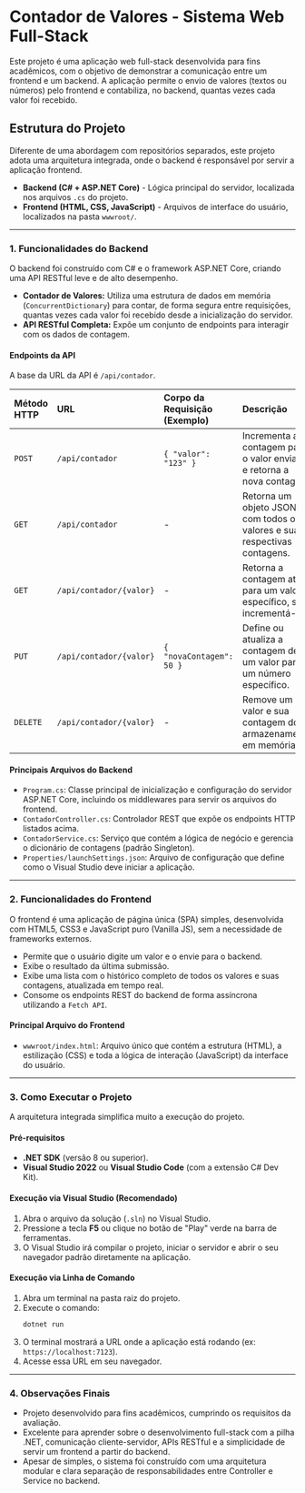 # Contador de Valores - Sistema Web Full-Stack

Este projeto é uma aplicação web full-stack desenvolvida para fins acadêmicos, com o objetivo de demonstrar a comunicação entre um frontend e um backend. A aplicação permite o envio de valores (textos ou números) pelo frontend e contabiliza, no backend, quantas vezes cada valor foi recebido.

## Estrutura do Projeto

Diferente de uma abordagem com repositórios separados, este projeto adota uma arquitetura integrada, onde o backend é responsável por servir a aplicação frontend.

* **Backend (C# + ASP.NET Core)** - Lógica principal do servidor, localizada nos arquivos `.cs` do projeto.
* **Frontend (HTML, CSS, JavaScript)** - Arquivos de interface do usuário, localizados na pasta `wwwroot/`.

---

### 1. Funcionalidades do Backend

O backend foi construído com C# e o framework ASP.NET Core, criando uma API RESTful leve e de alto desempenho.

* **Contador de Valores:** Utiliza uma estrutura de dados em memória (`ConcurrentDictionary`) para contar, de forma segura entre requisições, quantas vezes cada valor foi recebido desde a inicialização do servidor.
* **API RESTful Completa:** Expõe um conjunto de endpoints para interagir com os dados de contagem.

#### Endpoints da API

A base da URL da API é `/api/contador`.

| Método HTTP | URL                      | Corpo da Requisição (Exemplo)   | Descrição                                                                        |
| :---------- | :----------------------- | :------------------------------ | :------------------------------------------------------------------------------- |
| `POST`      | `/api/contador`          | `{ "valor": "123" }`            | Incrementa a contagem para o valor enviado e retorna a nova contagem.            |
| `GET`       | `/api/contador`          | -                               | Retorna um objeto JSON com todos os valores e suas respectivas contagens.        |
| `GET`       | `/api/contador/{valor}`  | -                               | Retorna a contagem atual para um valor específico, sem incrementá-la.            |
| `PUT`       | `/api/contador/{valor}`  | `{ "novaContagem": 50 }`        | Define ou atualiza a contagem de um valor para um número específico.             |
| `DELETE`    | `/api/contador/{valor}`  | -                               | Remove um valor e sua contagem do armazenamento em memória.                      |

#### Principais Arquivos do Backend

* `Program.cs`: Classe principal de inicialização e configuração do servidor ASP.NET Core, incluindo os middlewares para servir os arquivos do frontend.
* `ContadorController.cs`: Controlador REST que expõe os endpoints HTTP listados acima.
* `ContadorService.cs`: Serviço que contém a lógica de negócio e gerencia o dicionário de contagens (padrão Singleton).
* `Properties/launchSettings.json`: Arquivo de configuração que define como o Visual Studio deve iniciar a aplicação.

---

### 2. Funcionalidades do Frontend

O frontend é uma aplicação de página única (SPA) simples, desenvolvida com HTML5, CSS3 e JavaScript puro (Vanilla JS), sem a necessidade de frameworks externos.

* Permite que o usuário digite um valor e o envie para o backend.
* Exibe o resultado da última submissão.
* Exibe uma lista com o histórico completo de todos os valores e suas contagens, atualizada em tempo real.
* Consome os endpoints REST do backend de forma assíncrona utilizando a `Fetch API`.

#### Principal Arquivo do Frontend

* `wwwroot/index.html`: Arquivo único que contém a estrutura (HTML), a estilização (CSS) e toda a lógica de interação (JavaScript) da interface do usuário.

---

### 3. Como Executar o Projeto

A arquitetura integrada simplifica muito a execução do projeto.

#### Pré-requisitos
* **.NET SDK** (versão 8 ou superior).
* **Visual Studio 2022** ou **Visual Studio Code** (com a extensão C# Dev Kit).

#### Execução via Visual Studio (Recomendado)
1.  Abra o arquivo da solução (`.sln`) no Visual Studio.
2.  Pressione a tecla **F5** ou clique no botão de "Play" verde na barra de ferramentas.
3.  O Visual Studio irá compilar o projeto, iniciar o servidor e abrir o seu navegador padrão diretamente na aplicação.

#### Execução via Linha de Comando
1.  Abra um terminal na pasta raiz do projeto.
2.  Execute o comando:
    ```sh
    dotnet run
    ```
3.  O terminal mostrará a URL onde a aplicação está rodando (ex: `https://localhost:7123`).
4.  Acesse essa URL em seu navegador.

---

### 4. Observações Finais

* Projeto desenvolvido para fins acadêmicos, cumprindo os requisitos da avaliação.
* Excelente para aprender sobre o desenvolvimento full-stack com a pilha .NET, comunicação cliente-servidor, APIs RESTful e a simplicidade de servir um frontend a partir do backend.
* Apesar de simples, o sistema foi construído com uma arquitetura modular e clara separação de responsabilidades entre Controller e Service no backend.